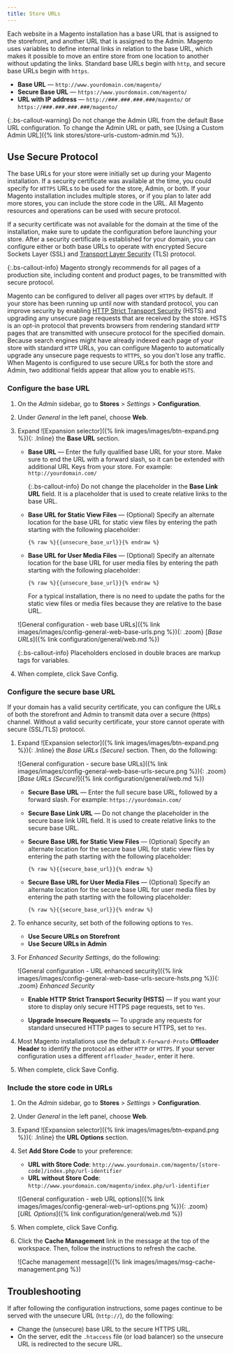 ```yaml
---
title: Store URLs
---
```


Each website in a Magento installation has a base URL that is assigned to the storefront, and another URL that is assigned to the Admin. Magento uses variables to define internal links in relation to the base URL, which makes it possible to move an entire store from one location to another without updating the links. Standard base URLs begin with `http`, and secure base URLs begin with `https`.

- **Base URL** — `http://www.yourdomain.com/magento/`
- **Secure Base URL** — `https://www.yourdomain.com/magento/`
- **URL with IP address** — `http://###.###.###.###/magento/` or `https://###.###.###.###/magento/`

{:.bs-callout-warning}
Do not change the Admin URL from the default Base URL configuration. To change the Admin URL or path, see [Using a Custom Admin URL]({% link stores/store-urls-custom-admin.md %}).

## Use Secure Protocol

The base URLs for your store were initially set up during your Magento installation. If a security certificate was available at the time, you could specify for `HTTPS` URLs to be used for the store, Admin, or both. If your Magento installation includes multiple stores, or if you plan to later add more stores, you can include the store code in the URL. All Magento resources and operations can be used with secure protocol.

If a security certificate was not available for the domain at the time of the installation, make sure to update the configuration before launching your store. After a security certificate is established for your domain, you can configure either or both base URLs to operate with encrypted Secure Sockets Layer (SSL) and [Transport Layer Security][1] (TLS) protocol.

{:.bs-callout-info}
Magento strongly recommends for all pages of a production site, including content and product pages, to be transmitted with secure protocol.

Magento can be configured to deliver all pages over `HTTPS` by default. If your store has been running up until now with standard protocol, you can improve security by enabling [HTTP Strict Transport Security][2] (HSTS) and upgrading any unsecure page requests that are received by the store. HSTS is an opt-in protocol that prevents browsers from rendering standard `HTTP` pages that are transmitted with unsecure protocol for the specified domain. Because search engines might have already indexed each page of your store with standard `HTTP` URLs, you can configure Magento to automatically upgrade any unsecure page requests to `HTTPS`, so you don't lose any traffic. When Magento is configured to use secure URLs for both the store and Admin, two additional fields appear that allow you to enable `HSTS`.

### Configure the base URL

1. On the _Admin_ sidebar, go to **Stores** > _Settings_ > **Configuration**.

1. Under _General_ in the left panel, choose **Web**.

1. Expand ![Expansion selector]({% link images/images/btn-expand.png %}){: .Inline} the **Base URL** section.

   - **Base URL** — Enter the fully qualified base URL for your store. Make sure to end the URL with a forward slash, so it can be extended with additional URL Keys from your store. For example: `http://yourdomain.com/`

       {:.bs-callout-info}
       Do not change the placeholder in the **Base Link URL** field. It is a placeholder that is used to create relative links to the base URL.

   - **Base URL for Static View Files** — (Optional) Specify an alternate location for the base URL for static view files by entering the path starting with the following placeholder:

        `{% raw %}{{unsecure_base_url}}{% endraw %}`

   - **Base URL for User Media Files** — (Optional) Specify an alternate location for the base URL for user media files by entering the path starting with the following placeholder:

        `{% raw %}{{unsecure_base_url}}{% endraw %}`

       For a typical installation, there is no need to update the paths for the static view files or media files because they are relative to the base URL.

    ![General configuration - web base URLs]({% link images/images/config-general-web-base-urls.png %}){: .zoom}
    [_Base URLs_]({% link configuration/general/web.md %})

    {:.bs-callout-info}
    Placeholders enclosed in double braces are markup tags for variables.

1. When complete, click <span class="btn">Save Config</span>.

### Configure the secure base URL

If your domain has a valid security certificate, you can configure the URLs of both the storefront and Admin to transmit data over a secure (https) channel. Without a valid security certificate, your store cannot operate with secure (SSL/TLS) protocol.

1. Expand ![Expansion selector]({% link images/images/btn-expand.png %}){: .Inline} the _Base URLs (Secure)_ section. Then, do the following:

    ![General configuration - secure base URLs]({% link images/images/config-general-web-base-urls-secure.png %}){: .zoom}
    [_Base URLs (Secure)_]({% link configuration/general/web.md %})

   - **Secure Base URL** — Enter the full secure base URL, followed by a forward slash. For example: `https://yourdomain.com/`

   - **Secure Base Link URL** — Do not change the placeholder in the secure base link URL field. It is used to create relative links to the secure base URL.

   - **Secure Base URL for Static View Files** — (Optional) Specify an alternate location for the secure base URL for static view files by entering the path starting with the following placeholder:

        `{% raw %}{{secure_base_url}}{% endraw %}`

   - **Secure Base URL for User Media Files** — (Optional) Specify an alternate location for the secure base URL for user media files by entering the path starting with the following placeholder:

        `{% raw %}{{secure_base_url}}{% endraw %}`

1. To enhance security, set both of the following options to `Yes`.

   - **Use Secure URLs on Storefront**
   - **Use Secure URLs in Admin**

1. For _Enhanced Security Settings_, do the following:

    ![General configuration - URL enhanced security]({% link images/images/config-general-web-base-urls-secure-hsts.png %}){: .zoom}
    _Enhanced Security_

   - **Enable HTTP Strict Transport Security (HSTS)** — If you want your store to display only secure HTTPS page requests, set to `Yes`.

   - **Upgrade Insecure Requests** — To upgrade any requests for standard unsecured HTTP pages to secure HTTPS, set to `Yes`.

1. Most Magento installations use the default `X-Forward-Proto` **Offloader Header** to identify the protocol as either `HTTP` or `HTTPS`. If your server configuration uses a different `offloader_header`, enter it here.

1. When complete, click <span class="btn">Save Config</span>.

### Include the store code in URLs

1. On the _Admin_ sidebar, go to **Stores** > _Settings_ > **Configuration**.

1. Under _General_ in the left panel, choose **Web**.

1. Expand ![Expansion selector]({% link images/images/btn-expand.png %}){: .Inline} the **URL Options** section.

1. Set **Add Store Code** to your preference:

   - **URL with Store Code**: `http://www.yourdomain.com/magento/[store-code]/index.php/url-identifier`
   - **URL without Store Code**: `http://www.yourdomain.com/magento/index.php/url-identifier`

    ![General configuration - web URL options]({% link images/images/config-general-web-url-options.png %}){: .zoom}
    [_URL Options_]({% link configuration/general/web.md %})

1. When complete, click <span class="btn">Save Config</span>.

1. Click the **Cache Management** link in the message at the top of the workspace. Then, follow the instructions to refresh the cache.

    ![Cache management message]({% link images/images/msg-cache-management.png %})

## Troubleshooting

If after following the configuration instructions, some pages continue to be served with the unsecure URL (`http://`), do the following:

- Change the (unsecure) base URL to the secure HTTPS URL.
- On the server, edit the `.htaccess` file (or load balancer) so the unsecure URL is redirected to the secure URL.

[1]: https://en.wikipedia.org/wiki/Transport_Layer_Security
[2]: https://en.wikipedia.org/wiki/HTTP_Strict_Transport_Security
